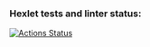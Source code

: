 ### Hexlet tests and linter status:
[![Actions Status](https://github.com/flythq/php-project-45/actions/workflows/hexlet-check.yml/badge.svg)](https://github.com/flythq/php-project-45/actions)